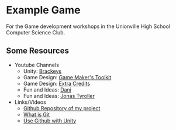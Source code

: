 # Example Game
For the Game development workshops in the Unionville High School Computer Science Club.

## Some Resources
* Youtube Channels
  * Unity: [Brackeys](https://www.youtube.com/user/Brackeys)
  * Game Design: [Game Maker's Toolkit](https://www.youtube.com/user/McBacon1337)
  * Game Design: [Extra Credits](https://www.youtube.com/user/ExtraCreditz)
  * Fun and Ideas: [Dani](https://www.youtube.com/channel/UCIabPXjvT5BVTxRDPCBBOOQ)
  * Fun and Ideas: [Jonas Tyroller](https://www.youtube.com/c/JonasTyroller)
* Links/Videos
  * [Github Repository of my project](https://github.com/Ynng/Com-Sci-Example-Game)
  * [What is Git](https://www.youtube.com/watch?v=hwP7WQkmECE)
  * [Use Github with Unity](https://www.youtube.com/watch?v=qpXxcvS-g3g)